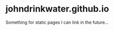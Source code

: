 johndrinkwater.github.io
========================

Something for static pages I can link in the future…
